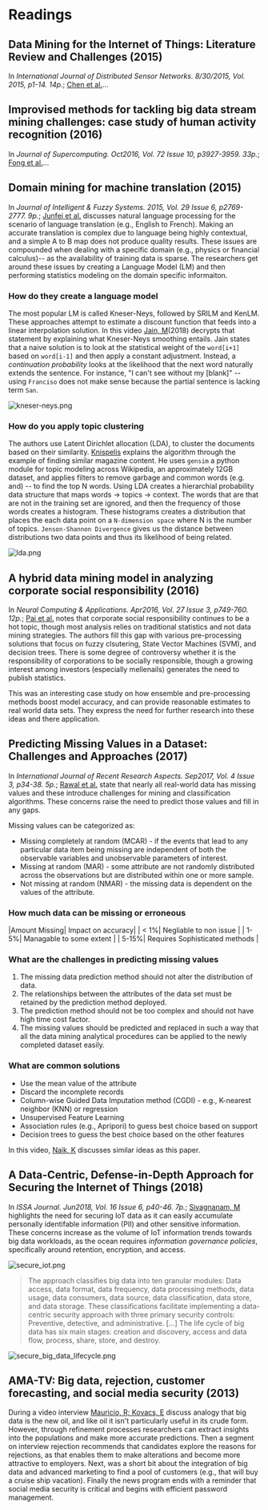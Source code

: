 # Readings

## Data Mining for the Internet of Things: Literature Review and Challenges (2015)

In _International Journal of Distributed Sensor Networks. 8/30/2015, Vol. 2015, p1-14. 14p._; [Chen et al.](Securing_Body_Sensor_Networks.pdf)...

## Improvised methods for tackling big data stream mining challenges: case study of human activity recognition (2016)

In _Journal of Supercomputing. Oct2016, Vol. 72 Issue 10, p3927-3959. 33p._; [Fong et al.](ImprovisedMethods_for_BigDataStreamMining.pdf)...

## Domain mining for machine translation (2015)

In _Journal of Intelligent & Fuzzy Systems. 2015, Vol. 29 Issue 6, p2769-2777. 9p._; [Junfei et al.](DomainMiningMachineTranslation.pdf) discusses natural language processing for the scenario of language translation (e.g., English to French).  Making an accurate translation is complex due to language being highly contextual, and a simple A to B map does not produce quality results.  These issues are compounded when dealing with a specific domain (e.g., physics or financial calculus)-- as the availability of training data is sparse.  The researchers get around these issues by creating a Language Model (LM) and then performing statistics modeling on the domain specific informaiton.

### How do they create a language model

The most popular LM is called Kneser-Neys, followed by SRILM and KenLM.  These approaches attempt to estimate a discount function that feeds into a linear interpolation solution.  In this video [Jain, M](https://www.youtube.com/watch?v=eNLUo3AIvcQ)(2018) decrypts that statement by explaining what Kneser-Neys smoothing entails.  Jain states that a naive solution is to look at the statistical weight of the `word[i+1]` based on `word[i-1]` and then apply a constant adjustment.  Instead, a _continuation probability_ looks at the likelihood that the next word naturally extends the sentence.  For instance, "I can't see without my [blank]"  -- using `Franciso` does not make sense because the partial sentence is lacking term `San`.

![kneser-neys.png](kneser-neys.png)

### How do you apply topic clustering

The authors use Latent Dirichlet allocation (LDA), to cluster the documents based on their similarity.  [Knispelis](https://www.youtube.com/watch?v=3mHy4OSyRf0) explains the algorithm through the example of finding similar magazine content.  He uses `gensim` a python module for topic modeling across Wikipedia, an approximately 12GB dataset, and applies filters to remove garbage and common words (e.g. and) -- to find the top N words.  Using LDA creates a hierarchial probability data structure that maps words -> topics -> context.  The words that are that are not in the training set are ignored, and then the frequency of those words creates a histogram.  These histograms creates a distribution that places the each data point on a `N-dimension space` where N is the number of topics.  `Jenson-Shannon Divergence` gives us the distance between distributions two data points and thus its likelihood of being related.

![lda.png](lda.png)

## A hybrid data mining model in analyzing corporate social responsibility (2016)

In _Neural Computing & Applications. Apr2016, Vol. 27 Issue 3, p749-760. 12p._; [Pai et al.](HybridMining_Analyzing_CorporateSocailResponsibility.pdf) notes that corporate social responsibility continues to be a hot topic, though most analysis relies on traditional statistics and not data mining strategies.  The authors fill this gap with various pre-processing solutions that focus on fuzzy clsutering, State Vector Machines (SVM), and decision trees.  There is some degree of controversy whether it is the responsibility of corporations to be socially responsible, though a growing interest among investors (especially mellenails) generates the need to publish statistics.  

This was an interesting case study on how ensemble and pre-processing methods boost model accuracy, and can provide reasonable estimates to real world data sets.  They express the need for further research into these ideas and there application.

## Predicting Missing Values in a Dataset: Challenges and Approaches (2017)

In _International Journal of Recent Research Aspects. Sep2017, Vol. 4 Issue 3, p34-38. 5p._; [Rawal et al.](PredictingMissingValues.pdf) state that nearly all real-world data has missing values and these introduce challenges for mining and classification algorithms.  These concerns raise the need to predict those values and fill in any gaps.

Missing values can be categorized as:

- Missing completely at random (MCAR) - if the events that lead to any particular data item being missing are independent of both the observable variables and unobservable parameters of interest.
- Missing at random (MAR) - some attribute are not randomly distributed across the observations but are distributed within one or more sample.
- Not missing at random (NMAR) - the missing data is dependent on the values of the attribute.

### How much data can be missing or erroneous

|Amount Missing| Impact on accuracy|
| < 1%| Negliable to non issue |
| 1-5%| Managable to some extent |
| 5-15%| Requires Sophisticated methods |

### What are the challenges in predicting missing values

1. The missing data prediction method should not alter the distribution of data.
2. The relationships between the attributes of the data set must be retained by the prediction method deployed.
3. The prediction method should not be too complex and should not have high time cost factor.
4. The missing values should be predicted and replaced in such a way that all the data mining analytical procedures can be applied to the newly completed dataset easily.

### What are common solutions

- Use the mean value of the attribute
- Discard the incomplete records
- Column-wise Guided Data Imputation method (CGDI) - e.g., K-nearest neighbor (KNN) or regression
- Unsupervised Feature Learning
- Association rules (e.g., Apripori) to guess best choice based on support
- Decision trees to guess the best choice based on the other features

In this video, [Naik, K](https://www.youtube.com/watch?v=q-DyjA8ZmYM) discusses similar ideas as this paper.

## A Data-Centric, Defense-in-Depth Approach for Securing the Internet of Things (2018)

In _ISSA Journal. Jun2018, Vol. 16 Issue 6, p40-46. 7p._; [Sivagnanam, M](DataCentric_Approach_Securing_IoT.pdf) highlights the need for securing IoT data as it can easily accumulate personally identifable information (PII) and other sensitive information.  These concerns increase as the volume of IoT information trends towards big data workloads, as the ocean requires _information governance policies_, specifically around retention, encryption, and access.

![secure_iot.png](secure_iot.png)

> The approach classifies big data into ten granular modules: Data access, data format, data frequency, data processing methods, data usage, data consumers, data source, data classification, data store, and data storage.   These classifications facilitate implementing a data-centric security approach with three primary security controls: Preventive, detective, and administrative. [...]  The life cycle of big data has six main stages: creation and discovery, access and data flow, process, share, store, and destroy.

![secure_big_data_lifecycle.png](secure_big_data_lifecycle.png)

## AMA-TV: Big data, rejection, customer forecasting, and social media security (2013)

During a video interview [Mauricio, R; Kovacs, E](https://sk-sagepub-com.proxy1.ncu.edu/video/ama-tv-big-data-rejection-customer-forecasting-and-social-media-security) discuss analogy that big data is the new oil, and like oil it isn't particularly useful in its crude form.  However, through refinement processes researchers can extract insights into the populations and make more accurate predictions.  Then a segment on interview rejection recommends that candidates explore the reasons for rejections, as that enables them to make alterations and become more attractive to employers.  Next, was a short bit about the integration of big data and advanced marketing to find a pool of customers (e.g., that will buy a cruise ship vacation).  Finally the news program ends with a reminder that social media security is critical and begins with efficient password management.
